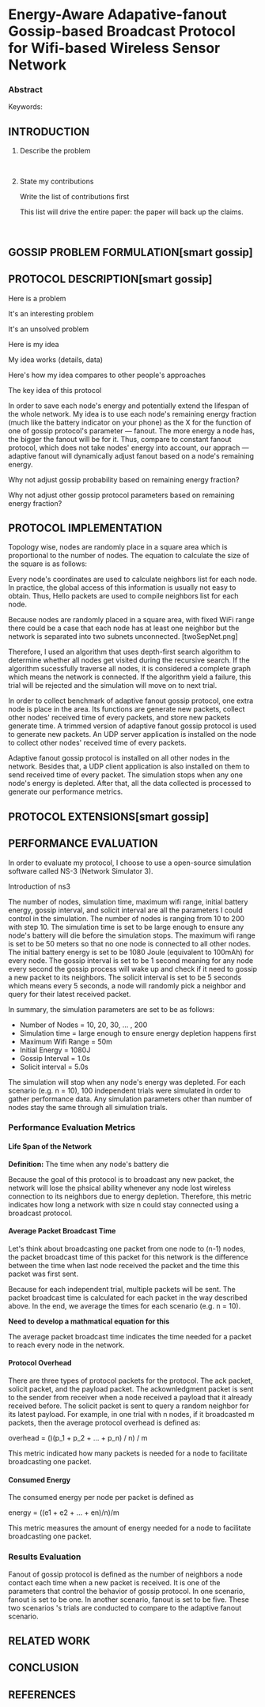# Energy-Aware Adapative-fanout Gossip-based Broadcast Protocol for Wifi-based Wireless Sensor Network

### Abstract



Keywords:

## INTRODUCTION

1. Describe the problem

   ​

2. State my contributions

   Write the list of contributions first

   This list will drive the entire paper: the paper will back up the claims.

   ​

## GOSSIP PROBLEM FORMULATION[smart gossip]



## PROTOCOL DESCRIPTION[smart gossip]

Here is a problem

It's an interesting problem

It's an unsolved problem

Here is my idea

My idea works (details, data)

Here's how my idea compares to other people's approaches



The key idea of this protocol

In order to save each node's energy and potentially extend the lifespan of the whole network. My idea is to use each node's remaining energy fraction (much like the battery indicator on your phone) as the X for the function of one of gossip protocol's parameter — fanout. The more energy a node has, the bigger the fanout will be for it. Thus, compare to constant fanout protocol, which does not take nodes' energy into account, our apprach — adaptive fanout will dynamically adjust fanout based on a node's remaining energy.

Why not adjust gossip probability based on remaining energy fraction?

Why not adjust other gossip protocol parameters based on remaining energy fraction?

## PROTOCOL IMPLEMENTATION

Topology wise, nodes are randomly place in a square area which is proportional to the number of nodes. The equation to calculate the size of the square is as follows:



Every node's coordinates are used to calculate neighbors list for each node. In practice, the global access of this information is usually not easy to obtain. Thus, Hello packets are used to compile neighbors list for each node.

Because nodes are randomly placed in a square area, with fixed WiFi range there could be a case that each node has at least one neighbor but the network is separated into two subnets unconnected. [twoSepNet.png]

Therefore, I used an algorithm that uses depth-first search algorithm to determine whether all nodes get visited during the recursive search. If the algorithm sucessfully traverse all nodes, it is considered a complete graph which means the network is connected. If the algorithm yield a failure, this trial will be rejected and the simulation will move on to next trial.

In order to collect benchmark of adaptive fanout gossip protocol, one extra node is place in the area. Its functions are generate new packets, collect other nodes' received time of every packets, and store new packets generate time. A trimmed version of adaptive fanout gossip protocol is used to generate new packets. An UDP server application is installed on the node to collect other nodes' received time of every packets.

Adaptive fanout gossip protocol is installed on all other nodes in the network. Besides that, a UDP client application is also installed on them to send received time of every packet. The simulation stops when any one node's energy is depleted. After that, all the data collected is processed to generate our performance metrics. 



## PROTOCOL EXTENSIONS[smart gossip]



## PERFORMANCE EVALUATION

In order to evaluate my protocol, I choose to use a open-source simulation software called NS-3 (Network Simulator 3). 

Introduction of ns3

The number of nodes, simulation time, maximum wifi range, initial battery energy, gossip interval, and solicit interval are all the parameters I could control in the simulation. The number of nodes is ranging from 10 to 200 with step 10. The simulation time is set to be large enough to ensure any node's battery will die before the simulation stops. The maximum wifi range is set to be 50 meters so that no one node is connected to all other nodes. The initial battery energy is set to be 1080 Joule (equivalent to 100mAh) for every node. The gossip interval is set to be 1 second meaning for any node every second the gossip process will wake up and check if it need to gossip a new packet to its neighbors. The solicit interval is set to be 5 seconds which means every 5 seconds, a node will randomly pick a neighbor and query for their latest received packet. 

In summary, the simulation parameters are set to be as follows:

- Number of Nodes = 10, 20, 30, … , 200
- Simulation time = large enough to ensure energy depletion happens first
- Maximum Wifi Range = 50m
- Initial Energy = 1080J
- Gossip Interval = 1.0s
- Solicit interval = 5.0s

The simulation will stop when any node's energy was depleted. For each scenario (e.g. n = 10), 100 independent trials were simulated in order to gather performance data. Any simulation parameters other than number of nodes stay the same through all simulation trials. 

### Performance Evaluation Metrics

#### Life Span of the Network

**Definition:** The time when any node's battery die

Because the goal of this protocol is to broadcast any new packet, the network will lose the phsical ability whenever any node lost wireless connection to its neighbors due to energy depletion. Therefore, this metric indicates how long a network with size n could stay connected using a broadcast protocol.

#### Average Packet Broadcast Time

Let's think about broadcasting one packet from one node to (n-1) nodes, the packet broadcast time of this packet for this network is the difference between the time when last node received the packet and the time this packet was first sent.

Because for each independent trial, multiple packets will be sent. The packet broadcast time is calculated for each packet in the way described above. In the end, we average the times for each scenario (e.g. n = 10). 

**Need to develop a mathmatical equation for this**

The average packet broadcast time indicates the time needed for a packet to reach every node in the network.

#### Protocol Overhead

There are three types of protocol packets for the protocol. The ack packet, solicit packet, and the payload packet. The ackownledgment packet is sent to the sender from receiver when a node received a payload that it already received before. The solicit packet is sent to query a random neighbor for its latest payload. For example, in one trial with n nodes, if it broadcasted m packets, then the average protocol overhead is defined as:

overhead = ()(p_1 + p_2 + … + p_n) / n) / m

This metric indicated how many packets is needed for a node to facilitate broadcasting one packet. 

#### Consumed Energy

 The consumed energy per node per packet is defined as

energy = ((e1 + e2 + … + en)/n)/m

This metric measures the amount of energy needed for a node to facilitate broadcasting one packet. 

### Results Evaluation

Fanout of gossip protocol is defined as the number of neighbors a node contact each time when a new packet is received. It is one of the parameters that control the behavior of gossip protocol. In one scenario, fanout is set to be one. In another scenario, fanout is set to be five. These two scenarios 's trials are conducted to compare to the adaptive fanout scenario. 

## RELATED WORK



## CONCLUSION



## REFERENCES

